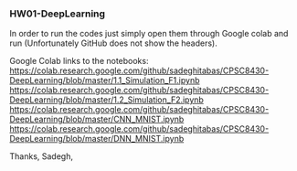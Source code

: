 ### HW01-DeepLearning

In order to run the codes just simply open them through Google colab and run (Unfortunately GitHub does not show the headers).

Google Colab links to the notebooks:
https://colab.research.google.com/github/sadeghitabas/CPSC8430-DeepLearning/blob/master/1.1_Simulation_F1.ipynb
https://colab.research.google.com/github/sadeghitabas/CPSC8430-DeepLearning/blob/master/1.2_Simulation_F2.ipynb
https://colab.research.google.com/github/sadeghitabas/CPSC8430-DeepLearning/blob/master/CNN_MNIST.ipynb
https://colab.research.google.com/github/sadeghitabas/CPSC8430-DeepLearning/blob/master/DNN_MNIST.ipynb

Thanks,
Sadegh,
